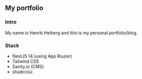 ## My portfolio

### Intro
My name is Henrik Heiberg and this is my personal portfolio/blog.

### Stack
- NextJS 14 (using App Router)
- Tailwind CSS
- Sanity.io (CMS)
- shadcn/ui
